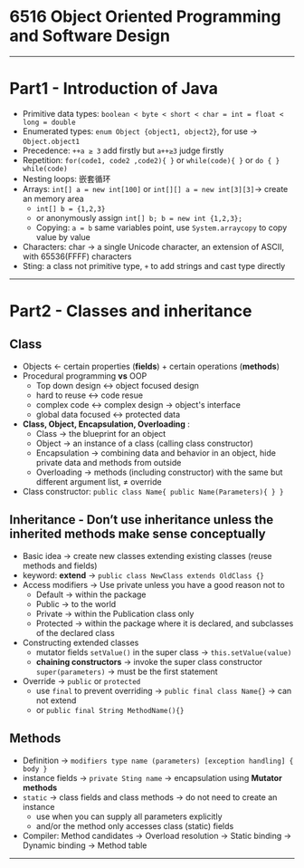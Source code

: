 # 6516 Object Oriented Programming and Software Design

---

# Part1 - Introduction of Java

- Primitive data types: `boolean < byte < short < char = int = float < long = double`
- Enumerated types: `enum Object {object1, object2}`,  for use → `Object.object1`
- Precedence: `++a ≥ 3` add firstly but  `a++≥3` judge firstly
- Repetition: `for(code1, code2 ,code2){ }` or `while(code){ }` or `do { } while(code)`
- Nesting loops: 嵌套循环
- Arrays: `int[] a = new int[100]` or `int[][] a = new int[3][3]`→ create an memory area
    - `int[] b = {1,2,3}`
    - or anonymously assign `int[] b; b = new int {1,2,3};`
    - Copying: `a = b` same variables point, use `System.arraycopy` to copy value by value
- Characters: char → a single Unicode character, an extension of ASCII, with 65536(FFFF) characters
- Sting: a class not primitive type, `+` to add strings and cast type directly

---

# Part2 - Classes and inheritance

## Class

- Objects ← certain properties (**fields**) + certain operations (**methods**)
- Procedural programming **vs** OOP
    - Top down design ↔  object focused design
    - hard to reuse ↔  code resue
    - complex code ↔  complex design → object's interface
    - global data focused ↔  protected data
- **Class, Object, Encapsulation, Overloading** :
    - Class → the blueprint for an object
    - Object → an instance of a class (calling class constructor)
    - Encapsulation → combining data and behavior in an object, hide private data and methods from outside
    - Overloading → methods (including constructor) with the same but different argument list, ≠ override
- Class constructor: `public class Name{ public Name(Parameters){ } }`

## Inheritance - Don’t use inheritance unless the inherited methods make sense conceptually

- Basic idea → create new classes extending existing classes (reuse methods and fields)
- keyword: **extend** → `public class NewClass extends OldClass {}`
- Access modifiers → Use private unless you have a good reason not to
    - Default → within the package
    - Public → to the world
    - Private → within the Publication class only
    - Protected → within the package where it is declared, and subclasses of the declared class
- Constructing extended classes
    - mutator fields `setValue()` in the super class → `this.setValue(value)`
    - **chaining constructors** → invoke the super class constructor `super(parameters)` → must be the first statement
- Override → `public` or `protected`
    - use `final` to prevent overriding → `public final class Name{}`  → can not extend
    - or `public final String MethodName(){}`

## Methods

- Definition → `modifiers type name (parameters) [exception handling] { body }`
- instance fields → `private Sting name` → encapsulation using **Mutator methods**
- `static` → class fields and class methods → do not need to create an instance
    - use when you can supply all parameters explicitly
    - and/or the method only accesses class (static) fields
- Compiler: Method candidates → Overload resolution → Static binding → Dynamic binding → Method table

---